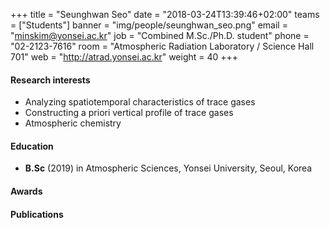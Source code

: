 +++
title = "Seunghwan Seo"
date = "2018-03-24T13:39:46+02:00"
teams = ["Students"]
banner = "img/people/seunghwan_seo.png"
email = "minskim@yonsei.ac.kr"
job = "Combined M.Sc./Ph.D. student"
phone = "02-2123-7616"
room = "Atmospheric Radiation Laboratory / Science Hall 701"
web = "http://atrad.yonsei.ac.kr"
weight = 40
+++

#### Research interests
+ Analyzing spatiotemporal characteristics of trace gases
+ Constructing a priori vertical profile of trace gases
+ Atmospheric chemistry

#### Education
 + **B.Sc** (2019) in Atmospheric Sciences, Yonsei University, Seoul, Korea

#### Awards


#### Publications
